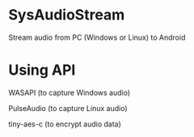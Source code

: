 ﻿# SysAudioStream

Stream audio from PC (Windows or Linux) to Android

# Using API

WASAPI (to capture Windows audio)

PulseAudio (to capture Linux audio)

tiny-aes-c (to encrypt audio data)
